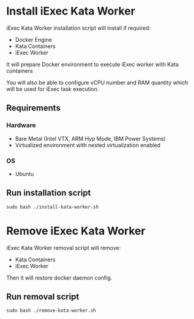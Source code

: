 # Install iExec Kata Worker

iExec Kata Worker installation script will install if required:
* Docker Engine 
* Kata Containers
* iExec Worker

It will prepare Docker environment to execute iExec worker with Kata containers

You will also be able to configure vCPU number and RAM quantity which will be used for iExec task execution.

## Requirements
### Hardware
* Bare Metal (Intel VTX, ARM Hyp Mode, IBM Power Systems)
* Virtualized environment with nested virtualization enabled

### OS
* Ubuntu

## Run installation script
```
sudo bash ./install-kata-worker.sh
```

# Remove iExec Kata Worker

iExec Kata Worker removal script will remove:
* Kata Containers
* iExec Worker

Then it will restore docker daemon config.

## Run removal script
```
sudo bash ./remove-kata-worker.sh
```